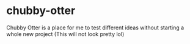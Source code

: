 # chubby-otter
Chubby Otter is a place for me to test different ideas without starting a whole new project (This will not look pretty lol)
